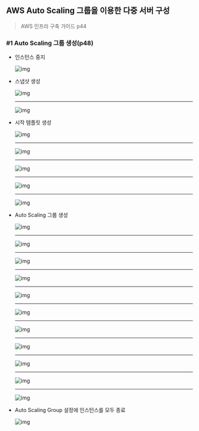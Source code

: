 ## AWS Auto Scaling 그룹을 이용한 다중 서버 구성

> AWS 인프라 구축 가이드 p44

### #1 Auto Scaling 그룹 생성(p48)

- 인스턴스 중지

  ![img](3-aws-autoScaling.assets/cFQs1oN-virGMMH3CiNY_uRz1lJNIfGTxc1bXbgLfiPmfxnI_VOSTCSxBgpt5b5NFZiL8AE4UKYN8oxkWNBdsFdxDPdSL-0ryZUyEgQpiRwbBfjvMhdna9DRMlh-Ag6uo5AfWm-h)

- 스냅샷 생성

  ![img](3-aws-autoScaling.assets/sIk9KB69n900Ug8k8SWGWhBC4I9KwpdyTu-_Qgh68fbDHQ3lh4aIdHTI6jZVXvgUrCl0rA-_JK31DFeslB-nh4eZ0l5XfTbj_C1NJ0duN_AWFUxdo4xRribQ_Di_lX-sBaQ1CqnF)

  ---

  ![img](3-aws-autoScaling.assets/XMu_VwnlsD6a1jFb1sQ8hh9cDm1hTIvTruu9-JUHRLmlHPh5pM-c2v-8d2OhC0RJ37LAYeDwAi700cOQ6Kr1J-_bWDp6R6PwUzGXot1xbg8kHgd0wvBrIGz0wPpDwPIeGxLTQu94)

- 시작 템플릿 생성

  ![img](3-aws-autoScaling.assets/2oS1uUnPo7TWHRwPsGGwZPIRIok7J2_W_FIhuPdAdjplCwzL94HacPbhAaUrlMOiPv-kkJ8GW5WjmsMY30tNMiX06m8iDS1usilsoxKWUxEZfB-nAkYTVdmjnRVh_krqBEPyOXZB)

  ---

  ![img](3-aws-autoScaling.assets/Gk7YbJULFIqXPMKzvRitbq1_o51JYaF4SUOF8FGAyU6h3Gn1bQ8yAH1JytAGlVLGwSBsx7Sc4EW4ptgJVVM_jCg8e8TlXuCi15ze4HD_C7ZxQBoRZWSuyocOAbpq3Mxw3oNHa_RQ)

  ---

  ![img](3-aws-autoScaling.assets/AkUzIhAcTDWUaXXtP7prZJv9gcTYMYpVI2XDrwYX5F4qOT8o6BehDpTIm4NFsmZVIPY-WfF84VFvNgRDFgWzM3S8B643m9aC3D4cqnSB9NheqHAjWF-AA19gJf_1TNPoO1pnwONC)

  ---

  ![img](3-aws-autoScaling.assets/hM7M04MqouqUWlE1YkZcCGQFVhSASyLL3srvFurnogXMPH9VRnvby2CJR__QvmZQ_S7h1mmgiuX8AvyZRkPo_k0f6m0oxiBqpXeBFEEWDt8-astw5yEGNR5WXKJa38Brgh7s0x5A)

  ---

  ![img](3-aws-autoScaling.assets/l3dGjwzFwIZ8wKmHxpnV9erRFDBrAqKJK8yJ8HF3AKRb9V7JNZukP7DtKK21y4BK86TJc4Ya88VqmxkbRuAsUva2Yftoj9d26o9wHqXmKkWvTQloMtk6RH9SWZ9jB-M9g9mp-lpC)

- Auto Scaling 그룹 생성

  ![img](3-aws-autoScaling.assets/6Z3PyuPYRLw7-EXLorPjoW4Od2311tVoRYcveyj_MxgdZMjfrXSQVR08e2nyAkOkKwV7lvKMhn0TXfBCZqFYH2-5es1YzofcGN1SZ-r3U7OUt8g5a0eNrFP56mS7PcjPY7HvcuE4)

  ---

  ![img](3-aws-autoScaling.assets/G-JpGpzVBJhpJ-zDA5VyIlE6FN2Xzxb1-h2ssjkArlT2gHZ3tQWUBPMd65xp3v5MxT1STDV_eqsczptSnyKvbvzwSX903gH6ee96VpnHgmpBxB6DeBA9n9JqDI6QY_o3sqa2FacT)

  ---

  ![img](3-aws-autoScaling.assets/HYmTeN-jFCzMUzfUwYnBg6ZUrt4BOc1qbVDlVa_utokBRpBH_LKcUXxkojvm_c0onk_nmF-9HIbti8TGEh6KYxtVSgPu91MRQFkfmkaCxXvFxf2dUF14HFsZnnzUydnFkE1RZsmZ)

  ---

  ![img](3-aws-autoScaling.assets/4vmb7LDxLv_jFGgLpVUd4F-lCj095xuw4MFF7ZHxLrjelKjY_dz5ufMvgJxJfrRtOKMybeZnhIjUwlrK4QjDtWt_UVH9yyoUNTsIa92FeCVnd6AewdPbl7NaX10n0d13GnOXjtfL)

  ---

  ![img](3-aws-autoScaling.assets/6qYVhdxM8-fAqbjoLroSOZjwt1xOn7VymwnIHG1g-F-DpfBgGCRI2dxxM-BfE0xebCk9NNJK7XB4junvT5LDSQg4826Fmf8r2wbK7mNpfC_8axEk1z6yQBeVEqN1pznzAvDun7lk)

  ---

  ![img](3-aws-autoScaling.assets/EfA20ylDcn01woChqj02eeCV6GWq2iqMiJ9VcTNSncOvnWCUMpI5knuxLGmRBc6WHB0gUU6yxZT9idjbDZtab4EX49JD-FOsIQyBJQBEgz0-kphTD9c6CeVHjuwnE1PP3AlAPy2S)

  ---

  ![img](3-aws-autoScaling.assets/BdL6E5ZGM35Fh7wKuZhxqGWf7zDcX37MI21F55AYW1AiSnchn59dEV_XvzG5uReNMho8DYsUaLgyuBb9JEihLHAbRAQOP6J8Gb0PVMhPiYbRjoDvq1LsH3pQN3-KyRvORw4Lpfcc)

  ---

  ![img](3-aws-autoScaling.assets/4IdBVmMiqs1h1XNPMcX7ECMCdv-P6r_O2Whjzg6P56D0896zexyAhfaDhjBS3yX5wyuXR_MahA1Pm6i_X0ulGp-CYnxcwkXSvLTCa8-sfvH_4rlb_An-erjSGK6FmoxqJPhnFK-6)

  ---

  ![img](3-aws-autoScaling.assets/b_wjQQrMNfM8nZT-w5Ydt3WK0_wf9KBp2dw6PGu3sgzAqcGRxg3eMgMwVlWxQj1cpBB_tnQiA9Cub_EBxyUK7YfYf9BZ3h3Gf5BwBTK2vy_dD3Jyc86emHmQhNMS9xD5OnJ07KtA)

  ---

  ![img](3-aws-autoScaling.assets/6PCmkxa8Ejs7yuJ0ShRapsxFAG0WhPZ9ydv6vdquxL9ngrJWrBbf9U16fv_yrYgJnF_N3C7ScnN_PALAhPPavIRaE0FJyYz7dhfVkt9uzp-jhTg4djl6jKWV7xeg7WZ1RH_ncSYU)

  ---

  ![img](3-aws-autoScaling.assets/6PCmkxa8Ejs7yuJ0ShRapsxFAG0WhPZ9ydv6vdquxL9ngrJWrBbf9U16fv_yrYgJnF_N3C7ScnN_PALAhPPavIRaE0FJyYz7dhfVkt9uzp-jhTg4djl6jKWV7xeg7WZ1RH_ncSYU)

  

- Auto Scaling Group 설정에 인스턴스를 모두 종료

  ![img](3-aws-autoScaling.assets/i5fcweBfRoRYQUq5o9ZE2005lc9__Fin4EGo4URKKtN5uLUgWmj5QbPishB2Ydh_zFNoNuF17opPHH0iC3juziQZPm3nOrffPs3tYs1sn0obSCdRXiF4Qb0bDE1XsObkctx0R03P)